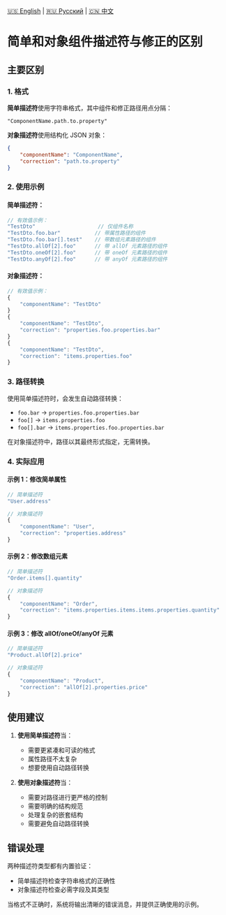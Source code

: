 [🇺🇸 English](./descriptor.md) | [🇷🇺 Русский](./descriptor-ru.md)  | [🇨🇳 中文](./descriptor-zh.md)

# 简单和对象组件描述符与修正的区别

## 主要区别

### 1. 格式

**简单描述符**使用字符串格式，其中组件和修正路径用点分隔：
```
"ComponentName.path.to.property"
```

**对象描述符**使用结构化 JSON 对象：
```json
{
    "componentName": "ComponentName",
    "correction": "path.to.property"
}
```

### 2. 使用示例

#### 简单描述符：
```typescript
// 有效值示例：
"TestDto"                    // 仅组件名称
"TestDto.foo.bar"           // 带属性路径的组件
"TestDto.foo.bar[].test"    // 带数组元素路径的组件
"TestDto.allOf[2].foo"      // 带 allOf 元素路径的组件
"TestDto.oneOf[2].foo"      // 带 oneOf 元素路径的组件
"TestDto.anyOf[2].foo"      // 带 anyOf 元素路径的组件
```

#### 对象描述符：
```typescript
// 有效值示例：
{
    "componentName": "TestDto"
}
{
    "componentName": "TestDto",
    "correction": "properties.foo.properties.bar"
}
{
    "componentName": "TestDto",
    "correction": "items.properties.foo"
}
```

### 3. 路径转换

使用简单描述符时，会发生自动路径转换：
- `foo.bar` → `properties.foo.properties.bar`
- `foo[]` → `items.properties.foo`
- `foo[].bar` → `items.properties.foo.properties.bar`

在对象描述符中，路径以其最终形式指定，无需转换。

### 4. 实际应用

#### 示例 1：修改简单属性
```typescript
// 简单描述符
"User.address"

// 对象描述符
{
    "componentName": "User",
    "correction": "properties.address"
}
```

#### 示例 2：修改数组元素
```typescript
// 简单描述符
"Order.items[].quantity"

// 对象描述符
{
    "componentName": "Order",
    "correction": "items.properties.items.items.properties.quantity"
}
```

#### 示例 3：修改 allOf/oneOf/anyOf 元素
```typescript
// 简单描述符
"Product.allOf[2].price"

// 对象描述符
{
    "componentName": "Product",
    "correction": "allOf[2].properties.price"
}
```

## 使用建议

1. **使用简单描述符**当：
    - 需要更紧凑和可读的格式
    - 属性路径不太复杂
    - 想要使用自动路径转换

2. **使用对象描述符**当：
    - 需要对路径进行更严格的控制
    - 需要明确的结构规范
    - 处理复杂的嵌套结构
    - 需要避免自动路径转换

## 错误处理

两种描述符类型都有内置验证：
- 简单描述符检查字符串格式的正确性
- 对象描述符检查必需字段及其类型

当格式不正确时，系统将输出清晰的错误消息，并提供正确使用的示例。 